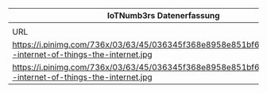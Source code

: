 |IoTNumb3rs Datenerfassung|||||||||||
| ---- | ---- | ---- | ---- | ---- | ---- | ---- | ---- | ---- | ---- | ---- |
||||||||||||
|URL|home_url|filename|device_class|device_count|market_class|market_volume|prognosis_year|publication_year|authorship_class|Dropbox folder|
|https://i.pinimg.com/736x/03/63/45/036345f368e8958e851bf627c3c5253d--internet-of-things-the-internet.jpg|https://in.pinterest.com/pin/258816309812103235/|file23_036345f368e8958e851bf627c3c5253d--internet-of-things-the-internet.jpg|generic IoT|26000000000|||2020|2014|scientist|marielledemuth/20190113-1508|
|https://i.pinimg.com/736x/03/63/45/036345f368e8958e851bf627c3c5253d--internet-of-things-the-internet.jpg|https://in.pinterest.com/pin/258816309812103235/|file23_036345f368e8958e851bf627c3c5253d--internet-of-things-the-internet.jpg|||profit|1.44E+13|2020|2014|scientist|marielledemuth/20190113-1508|
